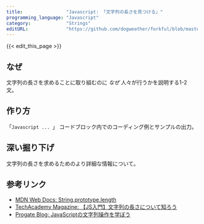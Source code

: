 ```yaml
---
title:                "Javascript: 「文字列の長さを見つける」"
programming_language: "Javascript"
category:             "Strings"
editURL:              "https://github.com/dogweather/forkful/blob/master/content/ja/javascript/finding-the-length-of-a-string.md"
---
```


{{< edit_this_page >}}

## なぜ
文字列の長さを求めることに取り組むのに *なぜ* 人々が行うかを説明する1-2文。

## 作り方
「```Javascript ... ```」 コードブロック内でのコーディング例とサンプルの出力。

## 深い掘り下げ
文字列の長さを求めるためのより詳細な情報について。

## 参考リンク
- [MDN Web Docs: String.prototype.length](https://developer.mozilla.org/ja/docs/Web/JavaScript/Reference/Global_Objects/String/length)
- [TechAcademy Magazine: 【JS入門】文字列の長さについて知ろう](https://techacademy.jp/magazine/18820)
- [Progate Blog: JavaScriptの文字列操作を学ぼう](https://prog-8.com/blog/js-string)